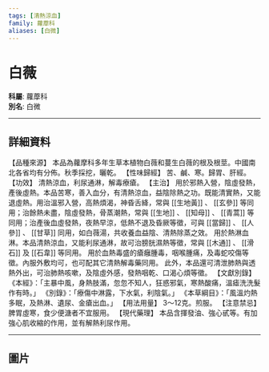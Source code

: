 ```yaml
---
tags: [清熱涼血]
family: 蘿藦科
aliases: [白微]
---
```


# 白薇

**科屬**: 蘿藦科  
**別名**: 白微  

---

## 詳細資料
【品種來源】
本品為蘿摩科多年生草本植物白薇和蔓生白薇的根及根莖。中國南北各省均有分佈。秋季採挖，曬乾。
【性味歸經】
苦、鹹、寒。歸胃、肝經。
【功效】
清熱涼血，利尿通淋，解毒療瘡。
【主治】
用於邪熱入營，陰虛發熱，產後虛熱。本品苦寒，善入血分，有清熱涼血，益陰除熱之功。既能清實熱，又能退虛熱。用治溫邪入營，高熱煩渴，神昏舌絳，常與 [[生地黃]] 、 [[玄參]] 等同用；治餘熱未盡，陰虛發熱，骨蒸潮熱，常與 [[生地]] 、 [[知母]] 、 [[青蒿]] 等同用；治產後血虛發熱，夜熱早涼，低熱不退及昏厥等徵，可與 [[當歸]] 、 [[人參]] 、 [[甘草]] 同用，如白薇湯，共收養血益陰、清熱除蒸之效。
用於熱淋血淋。本品清熱涼血，又能利尿通淋，故可治膀胱濕熱等徵，常與 [[木通]] 、 [[滑石]] 及 [[石韋]] 等同用。
用於血熱毒盛的瘡癰腫毒，咽喉腫痛，及毒蛇咬傷等徵。內服外敷均可，也可配其它清熱解毒藥同用。
此外，本品還可清泄肺熱與透熱外出，可治肺熱咳嗽，及陰虛外感，發熱咽乾、口渴心煩等徵。
【文獻別錄】
《本經》：「主暴中風，身熱肢滿，忽忽不知人，狂惑邪氣，寒熱酸痛，溫瘧洗洗髮作有時。」
《別錄》：「療傷中淋露，下水氣，利陰氣。」
《本草綱目》：「風溫灼熱多眠，及熱淋、遺尿、金瘡出血。」
【用法用量】
3～12克。煎服。
【注意禁忌】
脾胃虛寒，食少便溏者不宜服用。
【現代藥理】
本品含揮發油、強心甙等。有加強心肌收縮的作用，並有解熱利尿作用。

---

## 圖片
